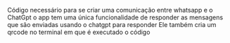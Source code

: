 Código necessário para se criar uma comunicação entre whatsapp e o ChatGpt
o app tem uma única funcionalidade de responder as mensagens que são enviadas usando o chatgpt para responder
Ele também cria um qrcode no terminal em que é executado o código
